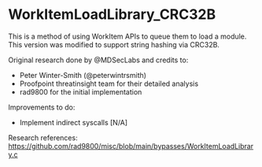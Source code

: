 # WorkItemLoadLibrary_CRC32B

This is a method of using WorkItem APIs to queue them to load a module. This version was modified to support string hashing via CRC32B.

Original research done by @MDSecLabs and credits to:
* Peter Winter-Smith (@peterwintrsmith)
* Proofpoint threatinsight team for their detailed analysis
* rad9800 for the initial implementation

Improvements to do:
* Implement indirect syscalls [N/A]

Research references:
https://github.com/rad9800/misc/blob/main/bypasses/WorkItemLoadLibrary.c
